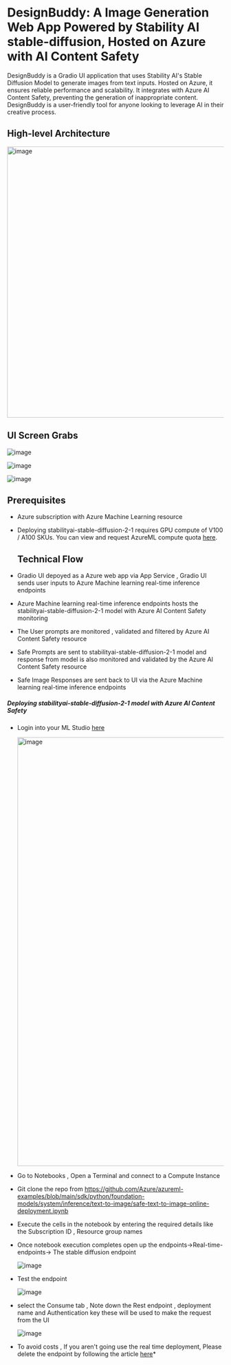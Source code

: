 # DesignBuddy: A Image Generation Web App Powered by Stability AI stable-diffusion, Hosted on Azure with AI Content Safety #

DesignBuddy is a Gradio UI application that uses Stability AI's Stable Diffusion Model to generate images from text inputs. Hosted on Azure, it ensures reliable performance and scalability. It integrates with Azure AI Content Safety, preventing the generation of inappropriate content. DesignBuddy is a user-friendly tool for anyone looking to leverage AI in their creative process.

## High-level Architecture

<img width="631" alt="image" src="https://github.com/mahes-a/2024/assets/120069348/f0e8671b-89f2-4bf4-bece-e95d29dba550">

## UI Screen Grabs

![image](https://github.com/mahes-a/2024/assets/120069348/497a6208-ab7e-4f21-ba8c-25a15a7ce11c)

![image](https://github.com/mahes-a/2024/assets/120069348/fb46e65f-a4fe-4e33-a30e-859e18c0dce8)

![image](https://github.com/mahes-a/2024/assets/120069348/3917a84f-393a-4543-bb4d-b9a1005822e4)


## Prerequisites

- Azure subscription with Azure Machine Learning resource
- Deploying stabilityai-stable-diffusion-2-1 requires GPU compute of V100 / A100 SKUs. You can view and request AzureML compute quota [here](https://ml.azure.com/quota).

  ## Technical Flow

- Gradio UI depoyed as a Azure web app via App Service , Gradio UI sends user inputs to  Azure Machine learning real-time inference endpoints
  
- Azure Machine learning real-time inference endpoints hosts the stabilityai-stable-diffusion-2-1 model with Azure AI Content Safety monitoring
  
- The User prompts are monitored , validated and filtered by  Azure AI Content Safety resource
  
- Safe Prompts are sent to stabilityai-stable-diffusion-2-1 model and response from  model is also monitored and validated by the Azure AI Content Safety resource
  
- Safe Image Responses are sent back to UI via the Azure Machine learning real-time inference endpoints

##### Deploying stabilityai-stable-diffusion-2-1 model with Azure AI Content Safety

- Login into your ML Studio [here](https://ml.azure.com/)

   <img width="998" alt="image" src="https://github.com/mahes-a/StagingBuild/assets/120069348/b905bda5-79df-41cf-b444-28beb0543953">

- Go to Notebooks , Open a Terminal and connect to a Compute Instance
  
- Git clone the repo from https://github.com/Azure/azureml-examples/blob/main/sdk/python/foundation-models/system/inference/text-to-image/safe-text-to-image-online-deployment.ipynb
  
- Execute the cells in the notebook by entering the required details like the Subscription ID , Resource group names
  
- Once notebook execution completes open up the endpoints->Real-time-endpoints-> The stable diffusion endpoint

  ![image](https://github.com/mahes-a/2024/assets/120069348/73ebc904-0cdb-4805-acea-85a12afc2629)

- Test the endpoint

  ![image](https://github.com/mahes-a/2024/assets/120069348/a592f34b-c7dc-47d0-ae3a-fdd930e5a214)


- select the Consume tab , Note down the Rest endpoint , deployment name and Authentication key these will be used to make the request from the UI
 
    ![image](https://github.com/mahes-a/2024/assets/120069348/39b306a9-bdd3-4fb7-8896-d268bbb0fbcc)


* To avoid costs , If you aren't going use the real time deployment, Please delete the endpoint by following the article [here](https://learn.microsoft.com/en-us/azure/machine-learning/how-to-deploy-online-endpoints?view=azureml-api-2&tabs=azure-cli#delete-the-endpoint-and-the-deployment)*
